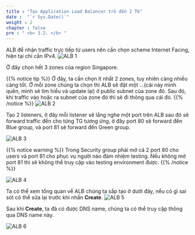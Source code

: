 ```yaml
---
title : "Tạo Application Load Balancer trỏ đến 2 TG"
date :  "`r Sys.Date()`" 
weight : 2 
chapter : false
pre : " <b> 3.2. </b> "
---
```

ALB để nhận traffic trực tiếp từ users nên cần chọn scheme Internet Facing, hiện tại chỉ cần IPv4.
![ALB 1](/images/3.ALB-TG/01-ALB.png)

Ở đây chọn hết 3 zones của region Singapore.

{{% notice tip %}}
Ở đây, ta cần chọn ít nhất 2 zones, tuy nhiên càng nhiều càng tốt. Ở mỗi zone chúng ta chọn thì ALB sẽ đặt một ...(cái này mình quên, mình sẽ tìm hiểu và update lại) ở public subnet của zone đó. Sau đó, khi traffic vào hoặc ra subnet của zone đó thì sẽ đi thông qua cái đó.
{{% /notice %}}
![ALB 2](/images/3.ALB-TG/02-ALB.png)

Tạo 2 listeners, ở đây mỗi listener sẽ lắng nghe một port trên ALB sau đó sẽ forward traffic đến cho từng TG tương ứng, ở đây port 80 sẽ forward đến Blue group, và port 81 sẽ forward đến Green group.

![ALB 3](/images/3.ALB-TG/03-ALB.png)

{{% notice warning %}}
Trong Security group phải mở cả 2 port 80 cho users và port 81 cho phục vụ người nào đảm nhiệm testing. Nếu không mở port 81  thì sẽ không thể truy cập vào testing environment được.
{{% /notice %}}

![ALB 4](/images/3.ALB-TG/04-ALB.png)

Ta có thể xem tổng quan về ALB chúng ta sắp tạo ở dưới đây, nếu có gì sai sót có thể sửa lại trước khi nhấn **Create**.
![ALB 5](/images/3.ALB-TG/05-ALB.png)

Sau khi **Create**, ta đã có được DNS name, chúng ta có thể truy cập thông qua DNS name này.

![ALB 6](/images/3.ALB-TG/06-ALB.png)
